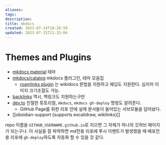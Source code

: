 ```yaml
---
aliases: 
tags: 
description:
title: mkdocs
created: 2023-07-14T10:20:59
updated: 2023-07-15T21:33:04
---
```


# Themes and Plugins

- [mkdocs material](https://github.com/squidfunk/mkdocs-material) 테마
- [mkdocs/catalog](https://github.com/mkdocs/catalog) mkdocs 플러그인, 테마 모음집
	- [roamlinks plugin](https://github.com/Jackiexiao/mkdocs-roamlinks-plugin) 는 wikidocs 문법을 지원하고 헤딩도 지원한다. 심지어 이미지 크기조절도 가능.
- [backlinks](https://pypi.org/project/mkdocs-backlinks/) 역시, 백링크도 지원하는구만
- [dev.to](https://dev.to/ar2pi/publish-your-markdown-docs-on-github-pages-6pe) 친절한 튜토리얼, `mkdocs`, `mkdocs gh-deploy` 명령도 알려준다. 
	- GitHub Page를 위한 리포 안에 실제 문서들이 들어있는 서브모듈을 담아놨다.
- [[obsidian-support {supports excalidraw, wikilinks}]]

repo 이름을 `GITHUB_USERNAME.github.io`로 지으면 그 자체가 하나의 깃허브 페이지가 되는구나. 이 사실을 잘 파악하면 md전용 리포에 푸시 이벤트가 발생했을 때 배포전용 리포에 `gh-deploy`하도록 자동화 할 수 있을 것 같다.
